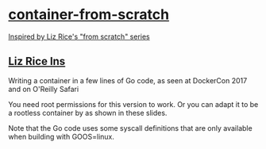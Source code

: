 # [container-from-scratch](https://www.youtube.com/watch?v=8fi7uSYlOdc)

[Inspired by Liz Rice's "from scratch" series](https://www.youtube.com/watch?v=8fi7uSYlOdc)

## [Liz Rice Ins](https://github.com/lizrice/containers-from-scratch)

Writing a container in a few lines of Go code, as seen at DockerCon 2017 and on O'Reilly Safari

You need root permissions for this version to work. Or you can adapt it to be a rootless container by as shown in these slides.

Note that the Go code uses some syscall definitions that are only available when building with GOOS=linux.
